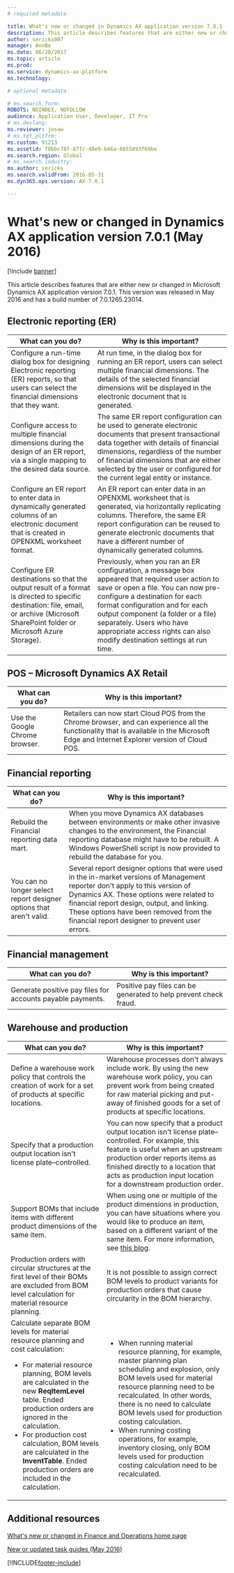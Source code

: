 ```yaml
---
# required metadata

title: What's new or changed in Dynamics AX application version 7.0.1 (May 2016)
description: This article describes features that are either new or changed in Microsoft Dynamics AX application version 7.0.1. This version was released in May 2016 and has a build number of 7.0.1265.23014.
author: sericks007
manager: AnnBe
ms.date: 06/20/2017
ms.topic: article
ms.prod: 
ms.service: dynamics-ax-platform
ms.technology: 

# optional metadata

# ms.search.form: 
ROBOTS: NOINDEX, NOFOLLOW 
audience: Application User, Developer, IT Pro
# ms.devlang: 
ms.reviewer: josaw
# ms.tgt_pltfrm: 
ms.custom: 91213
ms.assetid: f0bbc78f-87fc-40e9-b46a-6655893f69be
ms.search.region: Global
# ms.search.industry: 
ms.author: sericks
ms.search.validFrom: 2016-05-31
ms.dyn365.ops.version: AX 7.0.1

---
```


# What's new or changed in Dynamics AX application version 7.0.1 (May 2016)

[!include [banner](../includes/banner.md)]

This article describes features that are either new or changed in Microsoft Dynamics AX application version 7.0.1. This version was released in May 2016 and has a build number of 7.0.1265.23014.

## Electronic reporting (ER)

| What can you do? | Why is this important? |
|------------------|------------------------|
| Configure a run-time dialog box for designing Electronic reporting (ER) reports, so that users can select the financial dimensions that they want. | At run time, in the dialog box for running an ER report, users can select multiple financial dimensions. The details of the selected financial dimensions will be displayed in the electronic document that is generated. |
| Configure access to multiple financial dimensions during the design of an ER report, via a single mapping to the desired data source. | The same ER report configuration can be used to generate electronic documents that present transactional data together with details of financial dimensions, regardless of the number of financial dimensions that are either selected by the user or configured for the current legal entity or instance. |
| Configure an ER report to enter data in dynamically generated columns of an electronic document that is created in OPENXML worksheet format. | An ER report can enter data in an OPENXML worksheet that is generated, via horizontally replicating columns. Therefore, the same ER report configuration can be reused to generate electronic documents that have a different number of dynamically generated columns. |
| Configure ER destinations so that the output result of a format is directed to specific destination: file, email, or archive (Microsoft SharePoint folder or Microsoft Azure Storage). | Previously, when you ran an ER configuration, a message box appeared that required user action to save or open a file. You can now pre-configure a destination for each format configuration and for each output component (a folder or a file) separately. Users who have appropriate access rights can also modify destination settings at run time. |

## POS – Microsoft Dynamics AX Retail

| What can you do? | Why is this important? |
|------------------|------------------------|
| Use the Google Chrome browser. | Retailers can now start Cloud POS from the Chrome browser, and can experience all the functionality that is available in the Microsoft Edge and Internet Explorer version of Cloud POS. |

## Financial reporting

| What can you do? | Why is this important? |
|------------------|------------------------|
| Rebuild the Financial reporting data mart. | When you move Dynamics AX databases between environments or make other invasive changes to the environment, the Financial reporting database might have to be rebuilt. A Windows PowerShell script is now provided to rebuild the database for you. |
| You can no longer select report designer options that aren't valid. | Several report designer options that were used in the in-market versions of Management reporter don't apply to this version of Dynamics AX. These options were related to financial report design, output, and linking. These options have been removed from the financial report designer to prevent user errors. |

## Financial management

| What can you do? | Why is this important? |
|------------------|------------------------|
| Generate positive pay files for accounts payable payments. | Positive pay files can be generated to help prevent check fraud. |

## Warehouse and production

<table>
<thead>
<tr>
<th>What can you do?</th>
<th>Why is this important?</th>
</tr>
</thead>
<tbody>
<tr>
<td>Define a warehouse work policy that controls the creation of work for a set of products at specific locations.</td>
<td>Warehouse processes don't always include work. By using the new warehouse work policy, you can prevent work from being created for raw material picking and put-away of finished goods for a set of products at specific locations.</td>
</tr>
<tr>
<td>Specify that a production output location isn't license plate–controlled.</td>
<td>You can now specify that a product output location isn't license plate–controlled. For example, this feature is useful when an upstream production order reports items as finished directly to a location that acts as production input location for a downstream production order.</td>
</tr>
<tr>
<td>Support BOMs that include items with different product dimensions of the same item.</td>
<td>When using one or multiple of the product dimensions in production, you can have situations where you would like to produce an item, based on a different variant of the same item. For more information, see <a href="https://blogs.msdn.microsoft.com/axmfg/2015/12/22/support-for-boms-that-includes-items-with-different-product-dimensions-of-the-same-item/">this blog</a>.</td>
</tr>
<tr>
<td>Production orders with circular structures at the first level of their BOMs are excluded from BOM level calculation for material resource planning.</td>
<td>It is not possible to assign correct BOM levels to product variants for production orders that cause circularity in the BOM hierarchy.</td>
</tr>
<tr>
<td>Calculate separate BOM levels for material resource planning and cost calculation:
<ul>
<li>For material resource planning, BOM levels are calculated in the new <strong>ReqItemLevel</strong> table. Ended production orders are ignored in the calculation.</li>
<li>For production cost calculation, BOM levels are calculated in the <strong>InventTable</strong>. Ended production orders are included in the calculation.</li>
</ul>
</td>
<td>
<ul>
<li>When running material resource planning, for example, master planning plan scheduling and explosion, only BOM levels used for material resource planning need to be recalculated. In other words, there is no need to calculate BOM levels used for production costing calculation.</li>
<li>When running costing operations, for example, inventory closing, only BOM levels used for production costing calculation need to be recalculated.</li>
</ul>
</td>
</tr>
</tbody>
</table>

## Additional resources

[What's new or changed in Finance and Operations home page](whats-new-changed.md)

[New or updated task guides (May 2016)](new-updated-task-guides-available-may-2016.md)


[!INCLUDE[footer-include](../../../includes/footer-banner.md)]